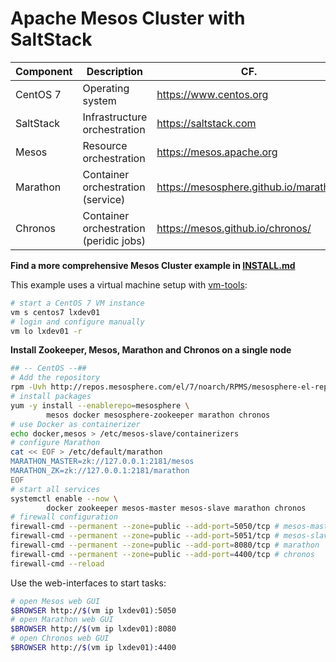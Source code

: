 # Apache Mesos Cluster with SaltStack 

Component     | Description                             | CF.
--------------|-----------------------------------------|----------------------------
CentOS 7      | Operating system                        | https://www.centos.org
SaltStack     | Infrastructure orchestration            | https://saltstack.com
Mesos         | Resource orchestration                  | https://mesos.apache.org
Marathon      | Container orchestration (service)       | https://mesosphere.github.io/marathon
Chronos       | Container orchestration (peridic jobs)  | https://mesos.github.io/chronos/

**Find a more comprehensive Mesos Cluster example in [INSTALL.md](INSTALL.md)**

This example uses a virtual machine setup with [vm-tools][0]:

```bash
# start a CentOS 7 VM instance
vm s centos7 lxdev01
# login and configure manually 
vm lo lxdev01 -r
```

**Install Zookeeper, Mesos, Marathon and Chronos on a single node**

```bash
## -- CentOS --##
# Add the repository
rpm -Uvh http://repos.mesosphere.com/el/7/noarch/RPMS/mesosphere-el-repo-7-3.noarch.rpm
# install packages
yum -y install --enablerepo=mesosphere \
        mesos docker mesosphere-zookeeper marathon chronos
# use Docker as containerizer
echo docker,mesos > /etc/mesos-slave/containerizers
# configure Marathon
cat << EOF > /etc/default/marathon
MARATHON_MASTER=zk://127.0.0.1:2181/mesos
MARATHON_ZK=zk://127.0.0.1:2181/marathon
EOF
# start all services
systemctl enable --now \
        docker zookeeper mesos-master mesos-slave marathon chronos
# firewall configuration
firewall-cmd --permanent --zone=public --add-port=5050/tcp # mesos-master
firewall-cmd --permanent --zone=public --add-port=5051/tcp # mesos-slave
firewall-cmd --permanent --zone=public --add-port=8080/tcp # marathon
firewall-cmd --permanent --zone=public --add-port=4400/tcp # chronos
firewall-cmd --reload
```

Use the web-interfaces to start tasks:

```bash
# open Mesos web GUI 
$BROWSER http://$(vm ip lxdev01):5050
# open Marathon web GUI
$BROWSER http://$(vm ip lxdev01):8080
# open Chronos web GUI
$BROWSER http://$(vm ip lxdev01):4400
```

[0]: https://github.com/vpenso/vm-tools
